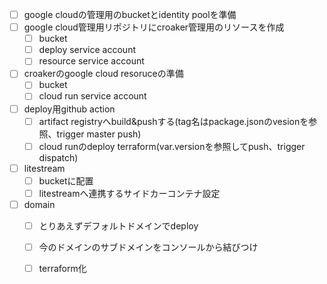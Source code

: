
- [ ] google cloudの管理用のbucketとidentity poolを準備
- [ ] google cloud管理用リポジトリにcroaker管理用のリソースを作成
  - [ ] bucket
  - [ ] deploy service account
  - [ ] resource service account
- [ ] croakerのgoogle cloud resoruceの準備
  - [ ] bucket
  - [ ] cloud run service account
- [ ] deploy用github action
  - [ ] artifact registryへbuild&pushする(tag名はpackage.jsonのvesionを参照、trigger master push)
  - [ ] cloud runのdeploy terraform(var.versionを参照してpush、trigger dispatch)
- [ ] litestream
  - [ ] bucketに配置
  - [ ] litestreamへ連携するサイドカーコンテナ設定
- [ ] domain
  - [ ] とりあえずデフォルトドメインでdeploy
  - [ ] 今のドメインのサブドメインをコンソールから結びつけ
  - [ ] terraform化

